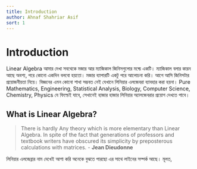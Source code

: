 ```yaml
---
title: Introduction
author: Ahnaf Shahriar Asif
sort: 1
---
```


# Introduction

Linear Algebra আমার দেখা সবথেকে মজার আর ম্যাজিকাল জিনিসগুলোর মধ্য়ে একটি। ম্যাজিকাল বলার কারন আছে অবশ্য, পরে কোনো একদিন বলবো হয়তো। মজার ব্যাপারটি একটু পরে আলোচনা করি। আগে আসি জিনিসটার প্রয়োজনীয়তা নিয়ে। বিজ্ঞনের এমন কোনো শাখা সম্ভবত নেই যেখানে লিনিয়ার এলজেবরা ব্যাবহার করা হয়না। Pure Mathematics, Engineering, Statistical Analysis, Biology, Computer Science, Chemistry, Physics যে ফিল্ডেই যাবে, সেখানেই হাজার হাজার লিনিয়ার অ্যালজেবরার প্রয়োগ দেখতে পাবে। 

## What is Linear Algebra? 


> There is hardly Any theory which is more elementary than Linear Algebra. In spite of the fact that generations of professors and textbook writers have obscured its simplicity by preposterous calculations with matrices. - **Jean Dieudonne**


লিনিয়ার এলজেব্রার নাম দেখেই আশা করি অনেকে বুঝতে পারছো এর সাথে লাইনের সম্পর্ক আছে। মূলত, 

